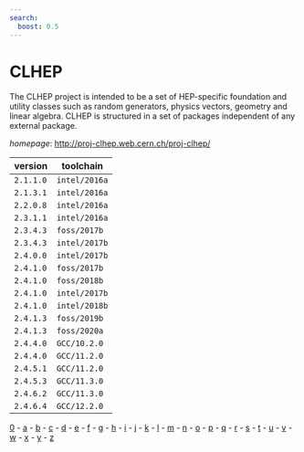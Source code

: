 ```yaml
---
search:
  boost: 0.5
---
```

# CLHEP

The CLHEP project is intended to be a set of HEP-specific foundation and  utility classes such as random generators, physics vectors, geometry and linear algebra.  CLHEP is structured in a set of packages independent of any external package.

*homepage*: <http://proj-clhep.web.cern.ch/proj-clhep/>

version | toolchain
--------|----------
``2.1.1.0`` | ``intel/2016a``
``2.1.3.1`` | ``intel/2016a``
``2.2.0.8`` | ``intel/2016a``
``2.3.1.1`` | ``intel/2016a``
``2.3.4.3`` | ``foss/2017b``
``2.3.4.3`` | ``intel/2017b``
``2.4.0.0`` | ``intel/2017b``
``2.4.1.0`` | ``foss/2017b``
``2.4.1.0`` | ``foss/2018b``
``2.4.1.0`` | ``intel/2017b``
``2.4.1.0`` | ``intel/2018b``
``2.4.1.3`` | ``foss/2019b``
``2.4.1.3`` | ``foss/2020a``
``2.4.4.0`` | ``GCC/10.2.0``
``2.4.4.0`` | ``GCC/11.2.0``
``2.4.5.1`` | ``GCC/11.2.0``
``2.4.5.3`` | ``GCC/11.3.0``
``2.4.6.2`` | ``GCC/11.3.0``
``2.4.6.4`` | ``GCC/12.2.0``

[0](../0/index.md) - [a](../a/index.md) - [b](../b/index.md) - [c](../c/index.md) - [d](../d/index.md) - [e](../e/index.md) - [f](../f/index.md) - [g](../g/index.md) - [h](../h/index.md) - [i](../i/index.md) - [j](../j/index.md) - [k](../k/index.md) - [l](../l/index.md) - [m](../m/index.md) - [n](../n/index.md) - [o](../o/index.md) - [p](../p/index.md) - [q](../q/index.md) - [r](../r/index.md) - [s](../s/index.md) - [t](../t/index.md) - [u](../u/index.md) - [v](../v/index.md) - [w](../w/index.md) - [x](../x/index.md) - [y](../y/index.md) - [z](../z/index.md)

